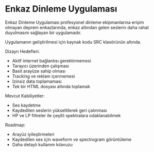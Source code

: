 # Enkaz Dinleme Uygulaması

Enkaz Dinleme Uygulaması profesyonel dinleme ekipmanlarına erişim olmayan deprem enkazlarında, enkaz altından gelen seslerin daha rahat duyulmasını sağlayan bir uygulamadır.

Uygulamanın geliştirilmesi için kaynak kodu SRC klasörünün altında.

Dizayn Hedefleri:

- Aktif internet bağlantısı gerektirmemesi
- Tarayıcı üzerinden çalışması
- Basit arayüze sahip olması
- Tracking ve reklam içermemesi
- İzinsiz data toplamaması
- Tek bir HTML dosyası altında toplamak


Mevcut Kabiliyetler:

- Ses kaydetme
- Kaydedilen seslerin yükseltilerek geri çalınması
- HP ve LP filtreler ile çeşitli spektralara odaklanabilmek


Roadmap:

- Arayüz iyileştirmeleri
- Kaydedilen ses için waveform ve spectrogram görüntüleme
- Daha detaylı kullanım kılavuzu
